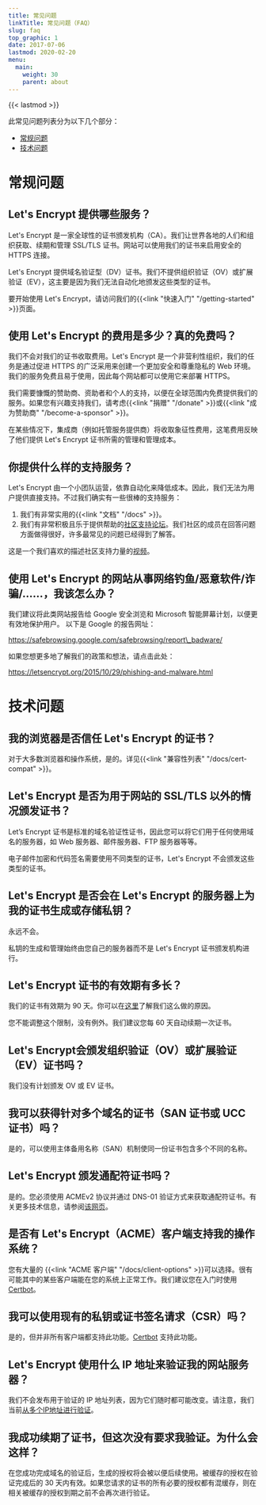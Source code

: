 ```yaml
---
title: 常见问题
linkTitle: 常见问题（FAQ）
slug: faq
top_graphic: 1
date: 2017-07-06
lastmod: 2020-02-20
menu:
  main:
    weight: 30
    parent: about
---
```


{{< lastmod >}}

此常见问题列表分为以下几个部分：

* [常规问题](#general)
* [技术问题](#technical)

# <a id="general">常规问题</a>

## Let's Encrypt 提供哪些服务？

Let's Encrypt 是一家全球性的证书颁发机构（CA）。我们让世界各地的人们和组织获取、续期和管理 SSL/TLS 证书。网站可以使用我们的证书来启用安全的 HTTPS 连接。

Let's Encrypt 提供域名验证型（DV）证书。我们不提供组织验证（OV）或扩展验证（EV），这主要是因为我们无法自动化地颁发这些类型的证书。

要开始使用 Let's Encrypt，请访问我们的{{<link "快速入门" "/getting-started" >}}页面。

## 使用 Let's Encrypt 的费用是多少？真的免费吗？

我们不会对我们的证书收取费用。Let's Encrypt 是一个非营利性组织，我们的任务是通过促进 HTTPS 的广泛采用来创建一个更加安全和尊重隐私的 Web 环境。我们的服务免费且易于使用，因此每个网站都可以使用它来部署 HTTPS。

我们需要慷慨的赞助商、资助者和个人的支持，以便在全球范围内免费提供我们的服务。如果您有兴趣支持我们，请考虑{{<link "捐赠" "/donate" >}}或{{<link "成为赞助商" "/become-a-sponsor" >}}。

在某些情况下，集成商（例如托管服务提供商）将收取象征性费用，这笔费用反映了他们提供 Let's Encrypt 证书所需的管理和管理成本。

## 你提供什么样的支持服务？

Let's Encrypt 由一个小团队运营，依靠自动化来降低成本。因此，我们无法为用户提供直接支持。不过我们确实有一些很棒的支持服务：

1. 我们有非常实用的{{<link "文档" "/docs" >}}。
2. 我们有非常积极且乐于提供帮助的[社区支持论坛](https://community.letsencrypt.org/)。我们社区的成员在回答问题方面做得很好，许多最常见的问题已经得到了解答。

这是一个我们喜欢的描述社区支持力量的[视频](https://www.youtube.com/watch?v=Xe1TZaElTAs)。

## 使用 Let's Encrypt 的网站从事网络钓鱼/恶意软件/诈骗/……，我该怎么办？

我们建议将此类网站报告给 Google 安全浏览和 Microsoft 智能屏幕计划，以便更有效地保护用户。 以下是 Google 的报告网址：

https://safebrowsing.google.com/safebrowsing/report\_badware/

如果您想更多地了解我们的政策和想法，请点击此处：

https://letsencrypt.org/2015/10/29/phishing-and-malware.html

# <a id="technical">技术问题</a>

## 我的浏览器是否信任 Let's Encrypt 的证书？

对于大多数浏览器和操作系统，是的。详见{{<link "兼容性列表" "/docs/cert-compat" >}}。

## Let's Encrypt 是否为用于网站的 SSL/TLS 以外的情况颁发证书？

Let’s Encrypt 证书是标准的域名验证性证书，因此您可以将它们用于任何使用域名的服务器，如 Web 服务器、邮件服务器、FTP 服务器等等。

电子邮件加密和代码签名需要使用不同类型的证书，Let's Encrypt 不会颁发这些类型的证书。

## Let's Encrypt 是否会在 Let's Encrypt 的服务器上为我的证书生成或存储私钥？

永远不会。

私钥的生成和管理始终由您自己的服务器而不是 Let's Encrypt 证书颁发机构进行。

## Let's Encrypt 证书的有效期有多长？

我们的证书有效期为 90 天。你可以在[这里](/2015/11/09/why-90-days.html)了解我们这么做的原因。

您不能调整这个限制，没有例外。我们建议您每 60 天自动续期一次证书。

## Let's Encrypt会颁发组织验证（OV）或扩展验证（EV）证书吗？

我们没有计划颁发 OV 或 EV 证书。

## 我可以获得针对多个域名的证书（SAN 证书或 UCC 证书）吗？

是的，可以使用主体备用名称（SAN）机制使同一份证书包含多个不同的名称。

## Let's Encrypt 颁发通配符证书吗？

是的。您必须使用 ACMEv2 协议并通过 DNS-01 验证方式来获取通配符证书。有关更多技术信息，请参阅[该网页](https://community.letsencrypt.org/t/acme-v2-production-environment-wildcards/55578)。

## 是否有 Let's Encrypt（ACME）客户端支持我的操作系统？

您有大量的 {{<link "ACME 客户端" "/docs/client-options" >}}可以选择。很有可能其中的某些客户端能在您的系统上正常工作。我们建议您在入门时使用 [Certbot](https://certbot.eff.org/)。

## 我可以使用现有的私钥或证书签名请求（CSR）吗？

是的，但并非所有客户端都支持此功能。[Certbot](https://certbot.eff.org/) 支持此功能。

## Let's Encrypt 使用什么 IP 地址来验证我的网站服务器？

我们不会发布用于验证的 IP 地址列表，因为它们随时都可能改变。请注意，我们当前[从多个IP地址进行验证](https://letsencrypt.org/2020/02/19/multi-perspective-validation.html)。

## 我成功续期了证书，但这次没有要求我验证。为什么会这样？

在您成功完成域名的验证后，生成的授权将会被以便后续使用。被缓存的授权在验证完成后的 30 天内有效。如果您请求的证书的所有必要的授权都有混缓存，则在相关被缓存的授权到期之前不会再次进行验证。
